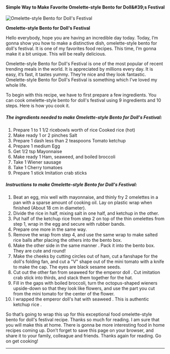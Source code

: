             

#### Simple Way to Make Favorite Omelette-style Bento for Doll&amp;#39;s Festival

![Omelette-style Bento for Doll's Festival](https://img-global.cpcdn.com/recipes/5415690193338368/751x532cq70/omelette-style-bento-for-dolls-festival-recipe-main-photo.jpg)

**Omelette-style Bento for Doll's Festival**

Hello everybody, hope you are having an incredible day today. Today, I’m gonna show you how to make a distinctive dish, omelette-style bento for doll's festival. It is one of my favorites food recipes. This time, I’m gonna make it a bit unique. This will be really delicious.

Omelette-style Bento for Doll's Festival is one of the most popular of recent trending meals in the world. It is appreciated by millions every day. It is easy, it’s fast, it tastes yummy. They’re nice and they look fantastic. Omelette-style Bento for Doll's Festival is something which I’ve loved my whole life.

To begin with this recipe, we have to first prepare a few ingredients. You can cook omelette-style bento for doll's festival using 9 ingredients and 10 steps. Here is how you cook it.

##### The ingredients needed to make Omelette-style Bento for Doll's Festival:

1.  Prepare 1 to 1 1/2 ricebowls worth of rice Cooked rice (hot)
2.  Make ready 1 or 2 pinches Salt
3.  Prepare 1 dash less than 2 teaspoons Tomato ketchup
4.  Prepare 1 medium Egg
5.  Get 1/2 tsp Mayonnaise
6.  Make ready 1 Ham, seaweed, and boiled broccoli
7.  Take 1 Wiener sausage
8.  Take 1 Cherry tomatoes
9.  Prepare 1 stick Imitation crab sticks

##### Instructions to make Omelette-style Bento for Doll's Festival:

1.  Beat an egg, mix well with mayonnaise, and thinly fry 2 omelettes in a pan with a sparse amount of cooking oil. Lay on plastic wrap when finished (About 18 cm in diameter).
2.  Divide the rice in half, mixing salt in one half, and ketchup in the other.
3.  Put half of the ketchup rice from step 2 on top of the thin omelettes from step 1, wrap in the egg and secure with rubber bands.
4.  Prepare one more in the same way.
5.  Remove the wrap from step 4, and use the same wrap to make salted rice balls after placing the others into the bento box.
6.  Make the other side in the same manner . Pack it into the bento box. They are cute and round!
7.  Make the cheeks by cutting circles out of ham, cut a fanshape for the doll's folding fan, and cut a "V" shape out of the mini tomato with a knife to make the cap. The eyes are black sesame seeds.
8.  Cut out the other fan from seaweed for the emperor doll . Cut imitation crab stick into thirds, and stack them together for the hat.
9.  Fill in the gaps with boiled broccoli, turn the octopus-shaped wieners upside-down so that they look like flowers, and use the part you cut from the mini tomato for the center of the flower.
10.  I wrapped the emperor doll's hat with seaweed . This is authentic ketchup rice .

So that’s going to wrap this up for this exceptional food omelette-style bento for doll's festival recipe. Thanks so much for reading. I am sure that you will make this at home. There is gonna be more interesting food in home recipes coming up. Don’t forget to save this page on your browser, and share it to your family, colleague and friends. Thanks again for reading. Go on get cooking!

* * *